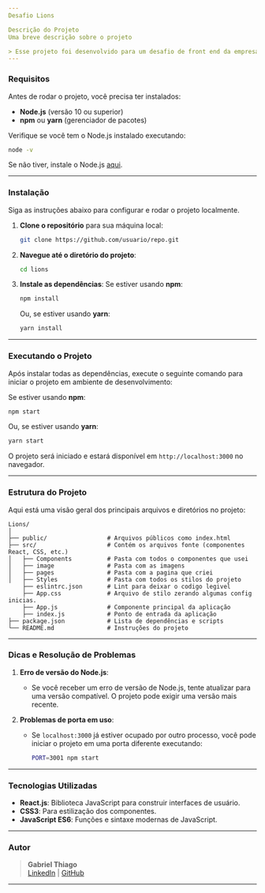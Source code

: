 ```yaml
---
Desafio Lions

Descrição do Projeto
Uma breve descrição sobre o projeto

> Esse projeto foi desenvolvido para um desafio de front end da empresa lions seminovos, foi um desafio interessante de se desenvolver, me formei em um curso de desenvolvimento web em março/2024, desde então não estava tendo contato com programação, foi um muito bom por tudo que eu aprendi em prática, eu estava me organizando todos os dias das 08:00 as 18:00, eu separei o codigo por pastas cada um pasta tem sua responsabilidade.
---
```


### Requisitos

Antes de rodar o projeto, você precisa ter instalados:

-   **Node.js** (versão 10 ou superior)
-   **npm** ou **yarn** (gerenciador de pacotes)

Verifique se você tem o Node.js instalado executando:

```bash
node -v
```

Se não tiver, instale o Node.js [aqui](https://nodejs.org/).

---

### Instalação

Siga as instruções abaixo para configurar e rodar o projeto localmente.

1. **Clone o repositório** para sua máquina local:

    ```bash
    git clone https://github.com/usuario/repo.git
    ```

2. **Navegue até o diretório do projeto**:

    ```bash
    cd lions
    ```

3. **Instale as dependências**:
   Se estiver usando **npm**:

    ```bash
    npm install
    ```

    Ou, se estiver usando **yarn**:

    ```bash
    yarn install
    ```

---

### Executando o Projeto

Após instalar todas as dependências, execute o seguinte comando para iniciar o projeto em ambiente de desenvolvimento:

Se estiver usando **npm**:

```bash
npm start
```

Ou, se estiver usando **yarn**:

```bash
yarn start
```

O projeto será iniciado e estará disponível em `http://localhost:3000` no navegador.

---

### Estrutura do Projeto

Aqui está uma visão geral dos principais arquivos e diretórios no projeto:

```plaintext
Lions/
│
├── public/                 # Arquivos públicos como index.html
├── src/                    # Contém os arquivos fonte (componentes React, CSS, etc.)
│   ├── Components          # Pasta com todos o componentes que usei
│   ├── image               # Pasta com as imagens
│   ├── pages               # Pasta com a pagina que criei
│   ├── Styles              # Pasta com todos os stilos do projeto
    ├── eslintrc.json       # Lint para deixar o codigo legivel
    ├── App.css             # Arquivo de stilo zerando algumas config inicias.
    ├── App.js              # Componente principal da aplicação
    ├── index.js            # Ponto de entrada da aplicação
├── package.json            # Lista de dependências e scripts
└── README.md               # Instruções do projeto
```

---

### Dicas e Resolução de Problemas

1. **Erro de versão do Node.js**:

    - Se você receber um erro de versão de Node.js, tente atualizar para uma versão compatível. O projeto pode exigir uma versão mais recente.

2. **Problemas de porta em uso**:
    - Se `localhost:3000` já estiver ocupado por outro processo, você pode iniciar o projeto em uma porta diferente executando:
        ```bash
        PORT=3001 npm start
        ```

---

### Tecnologias Utilizadas

-   **React.js**: Biblioteca JavaScript para construir interfaces de usuário.
-   **CSS3**: Para estilização dos componentes.
-   **JavaScript ES6**: Funções e sintaxe modernas de JavaScript.

---

### Autor

> **Gabriel Thiago**  
> [LinkedIn](https://linkedin.com/in/gthiago) | [GitHub](https://github.com/oGabrielDev)

---

